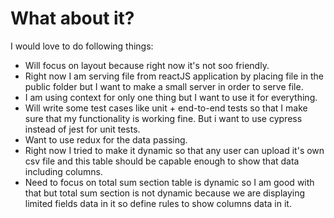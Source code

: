 # What about it?

I would love to do following things:

- Will focus on layout because right now it's not soo friendly.
- Right now I am serving file from reactJS application by placing file in the public folder but I want to make a small server in order to serve file.
- I am using context for only one thing but I want to use it for everything.
- Will write some test cases like unit +  end-to-end tests so that I make sure that my functionality is working fine. But i want to use cypress instead of jest for unit tests.
- Want to use redux for the data passing.
- Right now I tried to make it dynamic so that any user can upload it's own csv file and this table should be capable enough to show that data including columns.
- Need to focus on total sum section table is dynamic so I am good with that but total sum section is not dynamic because we are displaying limited fields data in it so define rules to show columns data in it.
